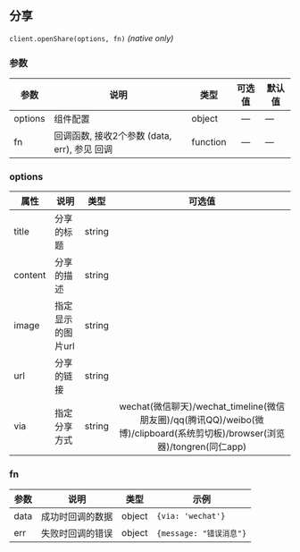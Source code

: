 ## 分享
`client.openShare(options, fn)` [<i class="el-icon-document"></i>](https://github.com/huobanteam/app-sdk-js/blob/master/README_CN.md#clientopenshareopts-fn "API-openShare") _(native only)_


### 参数
| 参数        | 说明     | 类型      | 可选值     | 默认值   |
|---------- |--------- |---------- |:------------:|--------- |
| options   | 组件配置 | object    |   —         |    —    |
| fn        | 回调函数, 接收2个参数 (data, err), 参见 <router-link to="/component/define#hui-diao">回调</router-link> | function  |   —   |    —    |

### options
| 属性      | 说明     | 类型      | 可选值       |
|---------- |--------- |---------- |:------------:|
| title     | 分享的标题     | string    |   |
| content     | 分享的描述     | string    |   |
| image     | 指定显示的图片url     | string    |   |
| url     | 分享的链接     | string    |   |
| via     | 指定分享方式     | string    |  wechat(微信聊天)/wechat_timeline(微信朋友圈)/qq(腾讯QQ)/weibo(微博)/clipboard(系统剪切板)/browser(浏览器)/tongren(同仁app) |

### fn
| 参数      | 说明     | 类型      |  示例   |
|---------- |--------- |---------- |-------- |
| data      | 成功时回调的数据     | object   | `{via: 'wechat'}` |
| err       | 失败时回调的错误     | object   | `{message: "错误消息"}`   |

